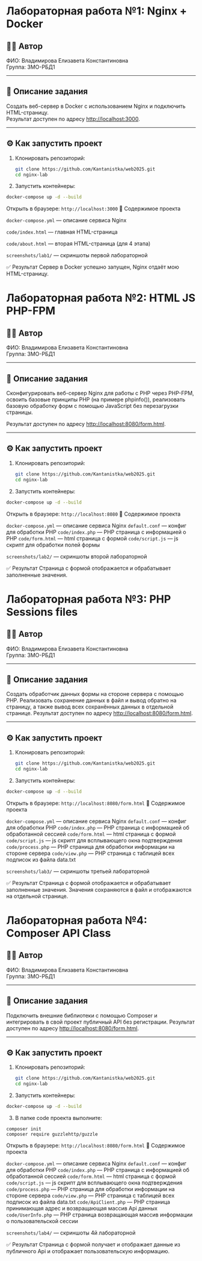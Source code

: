 # Лабораторная работа №1: Nginx + Docker

## 👩‍💻 Автор
ФИО: Владимирова Елизавета Константиновна  
Группа: 3МО-РБД1

---

## 📌 Описание задания
Создать веб-сервер в Docker с использованием Nginx и подключить HTML-страницу.  
Результат доступен по адресу [http://localhost:3000](http://localhost:3000).

---

## ⚙️ Как запустить проект

1. Клонировать репозиторий:
   ```bash
   git clone https://github.com/Kantanistka/web2025.git
   cd nginx-lab
2. Запустить контейнеры:
```bash
docker-compose up -d --build
```
Открыть в браузере:
```http://localhost:3000```
📂 Содержимое проекта

```docker-compose.yml``` — описание сервиса Nginx

```code/index.html``` — главная HTML-страница

```code/about.html``` — вторая HTML-страница (для 4 этапа)

```screenshots/lab1/``` — скриншоты первой лабораторной

✅ Результат
Сервер в Docker успешно запущен, Nginx отдаёт мою HTML-страницу.

# Лабораторная работа №2: HTML JS PHP-FPM

## 👩‍💻 Автор
ФИО: Владимирова Елизавета Константиновна  
Группа: 3МО-РБД1

---

## 📌 Описание задания
Сконфигурировать веб-сервер Nginx для работы с PHP через PHP-FPM, освоить базовые принципы PHP (на примере phpinfo()), реализовать базовую обработку форм с помощью JavaScript без перезагрузки страницы.
 
Результат доступен по адресу [http://localhost:8080/form.html](http://localhost:8080/form.html).

---

## ⚙️ Как запустить проект

1. Клонировать репозиторий:
   ```bash
   git clone https://github.com/Kantanistka/web2025.git
   cd nginx-lab
2. Запустить контейнеры:
```bash
docker-compose up -d --build
```
Открыть в браузере:
```http://localhost:8080```
📂 Содержимое проекта

```docker-compose.yml``` — описание сервиса Nginx
```default.conf``` — конфиг для обработки PHP
```code/index.php``` — PHP страница с информацией о PHP
```code/form.html``` — html страница с формой
```code/script.js``` — js скрипт для обработки полей формы

```screenshots/lab2/``` — скриншоты второй лабораторной

✅ Результат
Страница с формой отображается и обрабатывает заполненные значения.

# Лабораторная работа №3: PHP Sessions files

## 👩‍💻 Автор
ФИО: Владимирова Елизавета Константиновна  
Группа: 3МО-РБД1

---

## 📌 Описание задания
Создать обработчик данных формы на стороне сервера с помощью PHP.
Реализовать сохранение данных в файл и вывод обратно на страницу, а также вывод всех сохранённых данных в отдельной странице.
Результат доступен по адресу [http://localhost:8080/form.html](http://localhost:8080/form.html).

---

## ⚙️ Как запустить проект

1. Клонировать репозиторий:
   ```bash
   git clone https://github.com/Kantanistka/web2025.git
   cd nginx-lab
2. Запустить контейнеры:
```bash
docker-compose up -d --build
```
Открыть в браузере:
```http://localhost:8080/form.html```
📂 Содержимое проекта

```docker-compose.yml``` — описание сервиса Nginx
```default.conf``` — конфиг для обработки PHP
```code/index.php``` — PHP страница с информацией об обработанной сессией
```code/form.html``` — html страница с формой
```code/script.js``` — js скрипт для всплывающего окна подтверждения
```code/process.php``` — PHP страница для обработки информации на стороне сервера
```code/view.php``` — PHP страница с таблицей всех подписок из файла data.txt

```screenshots/lab3/``` — скриншоты третьей лабораторной

✅ Результат
Страница с формой отображается и обрабатывает заполненные значения. Значения сохраняются в файл и отображаются на отдельной странице.

# Лабораторная работа №4: Composer API Class

## 👩‍💻 Автор
ФИО: Владимирова Елизавета Константиновна  
Группа: 3МО-РБД1

---

## 📌 Описание задания
Подключить внешние библиотеки с помощью Composer и интегрировать в свой проект публичный API без регистрации.
Результат доступен по адресу [http://localhost:8080/form.html](http://localhost:8080/form.html).

---

## ⚙️ Как запустить проект

1. Клонировать репозиторий:
   ```bash
   git clone https://github.com/Kantanistka/web2025.git
   cd nginx-lab
2. Запустить контейнеры:
```bash
docker-compose up -d --build
```
3. В папке code проекта выполните:
```
composer init
composer require guzzlehttp/guzzle
```

Открыть в браузере:
```http://localhost:8080/form.html```
📂 Содержимое проекта

```docker-compose.yml``` — описание сервиса Nginx
```default.conf``` — конфиг для обработки PHP
```code/index.php``` — PHP страница с информацией об обработанной сессией
```code/form.html``` — html страница с формой
```code/script.js``` — js скрипт для всплывающего окна подтверждения
```code/process.php``` — PHP страница для обработки информации на стороне сервера
```code/view.php``` — PHP страница с таблицей всех подписок из файла data.txt
```code/ApiClient.php``` — PHP страница принимающая адрес и возвращающая массив Api данных
```code/UserInfo.php``` — PHP страница возвращающая массив информации о пользовательской сессии

```screenshots/lab4/``` — скриншоты 4й лабораторной

✅ Результат
Страница с формой получает и отображает данные из публичного Api и отображает пользовательскую информацию.
